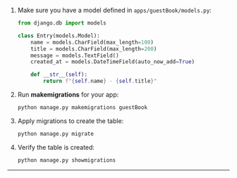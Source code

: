 
1. Make sure you have a model defined in `apps/guestBook/models.py`:

   ```python
   from django.db import models

   class Entry(models.Model):
       name = models.CharField(max_length=100)
       title = models.CharField(max_length=200)
       message = models.TextField()
       created_at = models.DateTimeField(auto_now_add=True)

       def __str__(self):
           return f"{self.name} - {self.title}"
   ```

2. Run **makemigrations** for your app:

   ```bash
   python manage.py makemigrations guestBook
   ```

3. Apply migrations to create the table:

   ```bash
   python manage.py migrate
   ```

4. Verify the table is created:

   ```bash
   python manage.py showmigrations
   ```

---
